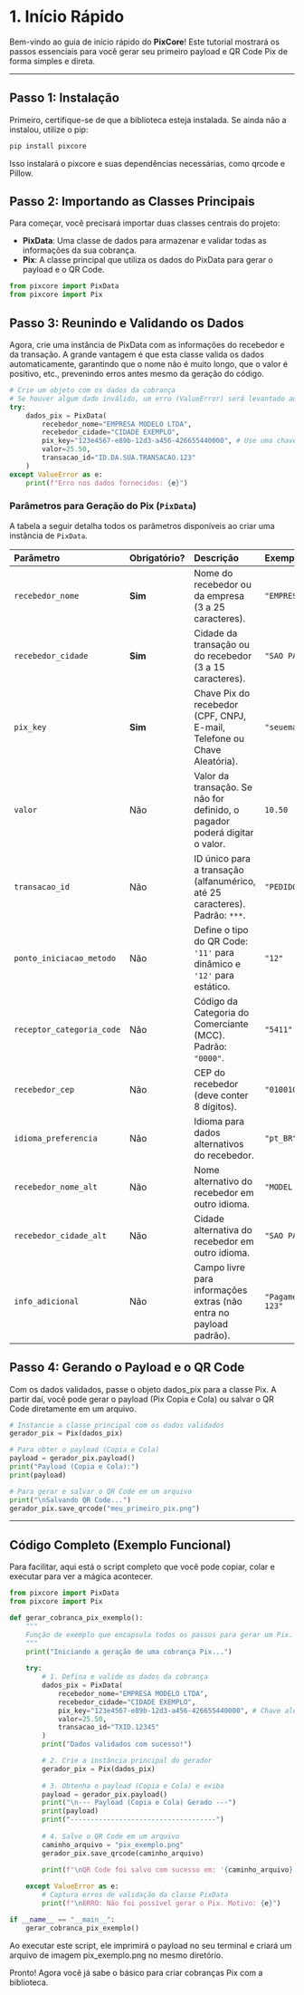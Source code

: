 # 1. Início Rápido

Bem-vindo ao guia de início rápido do **PixCore**! Este tutorial mostrará os passos essenciais para você gerar seu primeiro payload e QR Code Pix de forma simples e direta.

---

## **Passo 1**: Instalação

Primeiro, certifique-se de que a biblioteca esteja instalada. Se ainda não a instalou, utilize o pip:

```bash
pip install pixcore
```

Isso instalará o pixcore e suas dependências necessárias, como qrcode e Pillow.

## **Passo 2**: Importando as Classes Principais

Para começar, você precisará importar duas classes centrais do projeto:

- **PixData**: Uma classe de dados para armazenar e validar todas as informações da sua cobrança.
- **Pix**: A classe principal que utiliza os dados do PixData para gerar o payload e o QR Code.

```Python
from pixcore import PixData
from pixcore import Pix
```

## **Passo 3**: Reunindo e Validando os Dados

Agora, crie uma instância de PixData com as informações do recebedor e da transação. A grande vantagem é que esta classe valida os dados automaticamente, garantindo que o nome não é muito longo, que o valor é positivo, etc., prevenindo erros antes mesmo da geração do código.
```Python
# Crie um objeto com os dados da cobrança
# Se houver algum dado inválido, um erro (ValueError) será levantado aqui.
try:
    dados_pix = PixData(
        recebedor_nome="EMPRESA MODELO LTDA",
        recebedor_cidade="CIDADE EXEMPLO",
        pix_key="123e4567-e89b-12d3-a456-426655440000", # Use uma chave pix válida aqui
        valor=25.50,
        transacao_id="ID.DA.SUA.TRANSACAO.123"
    )
except ValueError as e:
    print(f"Erro nos dados fornecidos: {e}")
```

### Parâmetros para Geração do Pix (`PixData`)

A tabela a seguir detalha todos os parâmetros disponíveis ao criar uma instância de `PixData`.

| Parâmetro | Obrigatório? | Descrição | Exemplo de Valor |
| :--- | :--- | :--- | :--- |
| `recebedor_nome` | **Sim** | Nome do recebedor ou da empresa (3 a 25 caracteres). | `"EMPRESA MODELO"` |
| `recebedor_cidade` | **Sim** | Cidade da transação ou do recebedor (3 a 15 caracteres). | `"SAO PAULO"` |
| `pix_key` | **Sim** | Chave Pix do recebedor (CPF, CNPJ, E-mail, Telefone ou Chave Aleatória). | `"seuemail@dominio.com"` |
| `valor` | Não | Valor da transação. Se não for definido, o pagador poderá digitar o valor. | `10.50` |
| `transacao_id` | Não | ID único para a transação (alfanumérico, até 25 caracteres). Padrão: `***`. | `"PEDIDO12345"` |
| `ponto_iniciacao_metodo` | Não | Define o tipo do QR Code: `'11'` para dinâmico e `'12'` para estático. | `"12"` |
| `receptor_categoria_code` | Não | Código da Categoria do Comerciante (MCC). Padrão: `"0000"`. | `"5411"` |
| `recebedor_cep` | Não | CEP do recebedor (deve conter 8 dígitos). | `"01001000"` |
| `idioma_preferencia` | Não | Idioma para dados alternativos do recebedor. | `"pt_BR"` |
| `recebedor_nome_alt` | Não | Nome alternativo do recebedor em outro idioma. | `"MODEL COMPANY"` |
| `recebedor_cidade_alt` | Não | Cidade alternativa do recebedor em outro idioma. | `"SAO PAULO"` |
| `info_adicional` | Não | Campo livre para informações extras (não entra no payload padrão). | `"Pagamento ref. NF 123"` |

## **Passo 4**: Gerando o Payload e o QR Code

Com os dados validados, passe o objeto dados_pix para a classe Pix. A partir daí, você pode gerar o payload (Pix Copia e Cola) ou salvar o QR Code diretamente em um arquivo.
```Python
# Instancie a classe principal com os dados validados
gerador_pix = Pix(dados_pix)

# Para obter o payload (Copia e Cola)
payload = gerador_pix.payload()
print("Payload (Copia e Cola):")
print(payload)

# Para gerar e salvar o QR Code em um arquivo
print("\nSalvando QR Code...")
gerador_pix.save_qrcode("meu_primeiro_pix.png")
```
---

## Código Completo (Exemplo Funcional)

Para facilitar, aqui está o script completo que você pode copiar, colar e executar para ver a mágica acontecer.

```Python
from pixcore import PixData
from pixcore import Pix

def gerar_cobranca_pix_exemplo():
    """
    Função de exemplo que encapsula todos os passos para gerar um Pix.
    """
    print("Iniciando a geração de uma cobrança Pix...")
    
    try:
        # 1. Defina e valide os dados da cobrança
        dados_pix = PixData(
            recebedor_nome="EMPRESA MODELO LTDA",
            recebedor_cidade="CIDADE EXEMPLO",
            pix_key="123e4567-e89b-12d3-a456-426655440000", # Chave aleatória (UUID)
            valor=25.50,
            transacao_id="TXID.12345"
        )
        print("Dados validados com sucesso!")

        # 2. Crie a instância principal do gerador
        gerador_pix = Pix(dados_pix)
        
        # 3. Obtenha o payload (Copia e Cola) e exiba
        payload = gerador_pix.payload()
        print("\n--- Payload (Copia e Cola) Gerado ---")
        print(payload)
        print("------------------------------------")
        
        # 4. Salve o QR Code em um arquivo
        caminho_arquivo = "pix_exemplo.png"
        gerador_pix.save_qrcode(caminho_arquivo)
        
        print(f"\nQR Code foi salvo com sucesso em: '{caminho_arquivo}'")

    except ValueError as e:
        # Captura erros de validação da classe PixData
        print(f"\nERRO: Não foi possível gerar o Pix. Motivo: {e}")

if __name__ == "__main__":
    gerar_cobranca_pix_exemplo()
```

Ao executar este script, ele imprimirá o payload no seu terminal e criará um arquivo de imagem pix_exemplo.png no mesmo diretório.

Pronto! Agora você já sabe o básico para criar cobranças Pix com a biblioteca.